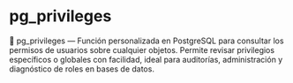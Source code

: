 # pg_privileges
🔐 pg_privileges — Función personalizada en PostgreSQL para consultar los permisos de usuarios sobre cualquier objetos. Permite revisar privilegios específicos o globales con facilidad, ideal para auditorías, administración y diagnóstico de roles en bases de datos.
